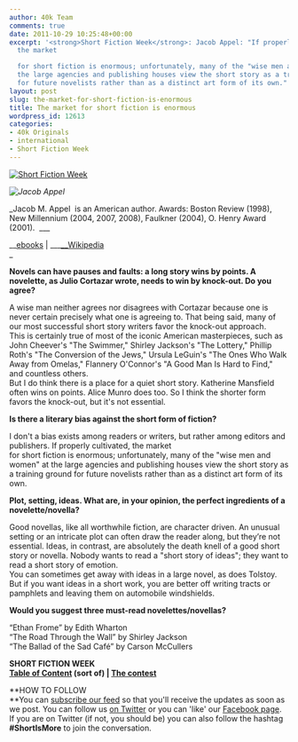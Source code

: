 ```yaml
---
author: 40k Team
comments: true
date: 2011-10-29 10:25:48+00:00
excerpt: '<strong>Short Fiction Week</strong>: Jacob Appel: "If properly cultivated,
  the market

  for short fiction is enormous; unfortunately, many of the "wise men and women" at
  the large agencies and publishing houses view the short story as a training ground
  for future novelists rather than as a distinct art form of its own."'
layout: post
slug: the-market-for-short-fiction-is-enormous
title: The market for short fiction is enormous
wordpress_id: 12613
categories:
- 40k Originals
- international
- Short Fiction Week
---
```


[![Short Fiction Week](http://www.40kbooks.com/wp-content/uploads/SFWlogolungo.jpg)](http://www.40kbooks.com/?page_id=12346)

_![Jacob Appel](http://www.40kbooks.com/wp-content/uploads/SFW_Appel.jpg)_

_Jacob M. Appel  is an American author. Awards: Boston Review (1998), New Millennium (2004, 2007, 2008), Faulkner (2004), O. Henry Award (2001).  ___

__[ebooks](http://www.40kbooks.com/?p=57) | ___[__Wikipedia](http://en.wikipedia.org/wiki/Jacob_M._Appel)   
_

**Novels can have pauses and faults: a long story wins by points. A novelette, as Julio Cortazar wrote, needs to win by knock-out. Do you agree?**

A wise man neither agrees nor disagrees with Cortazar because one is never certain precisely what one is agreeing to. That being said, many of our most successful short story writers favor the knock-out approach.  
This is certainly true of most of the iconic American masterpieces, such as John Cheever's "The Swimmer," Shirley Jackson's "The Lottery," Phillip Roth's "The Conversion of the Jews," Ursula LeGuin's "The Ones Who Walk Away from Omelas," Flannery O'Connor's "A Good Man Is Hard to Find," and countless others.   
But I do think there is a place for a quiet short story. Katherine Mansfield often wins on points. Alice Munro does too. So I think the shorter form favors the knock-out, but it's not essential.

**Is there a literary bias against the short form of fiction?**

I don't a bias exists among readers or writers, but rather among editors and publishers. If properly cultivated, the market  
for short fiction is enormous; unfortunately, many of the "wise men and women" at the large agencies and publishing houses view the short story as a training ground for future novelists rather than as a distinct art form of its own.

**Plot, setting, ideas. What are, in your opinion, the perfect ingredients of a novelette/novella?**

Good novellas, like all worthwhile fiction, are character driven. An unusual setting or an intricate plot can often draw the reader along, but they’re not essential. Ideas, in contrast, are absolutely the death knell of a good short story or novella. Nobody wants to read a "short story of ideas"; they want to read a short story of emotion.  
You can sometimes get away with ideas in a large novel, as does Tolstoy. But if you want ideas in a short work, you are better off writing tracts or pamphlets and leaving them on automobile windshields.

**Would you suggest three must-read novelettes/novellas?**

“Ethan Frome” by Edith Wharton  
“The Road Through the Wall” by Shirley Jackson  
“The Ballad of the Sad Café” by Carson McCullers

****SHORT FICTION WEEK**[  
Table of Content](http://www.40kbooks.com/?page_id=12346) (sort of) | [The contest](http://www.40kbooks.com/?p=12310)**

**HOW TO FOLLOW  
**You can [subscribe our feed](feed://www.40kbooks.com/?feed=rss2) so that you'll receive the updates as soon as we post. You can follow us [on Twitter](http://twitter.com/#!/40kBooks) or you can 'like' our [Facebook page](http://www.facebook.com/40kbooks).  
If you are on Twitter (if not, you should be) you can also follow the hashtag **#ShortIsMore** to join the conversation.
